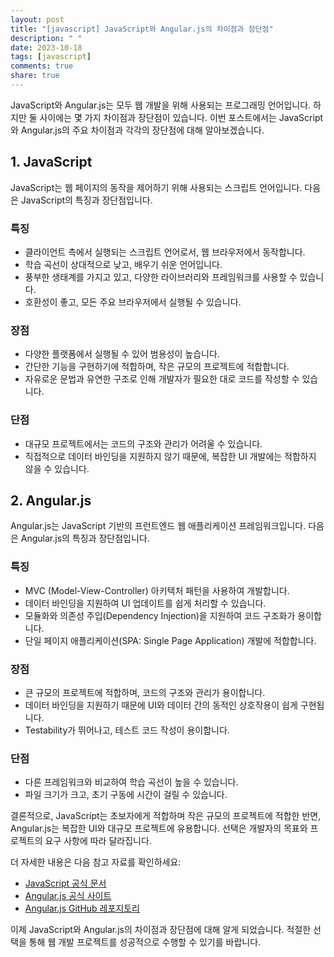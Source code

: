 ```yaml
---
layout: post
title: "[javascript] JavaScript와 Angular.js의 차이점과 장단점"
description: " "
date: 2023-10-18
tags: [javascript]
comments: true
share: true
---
```


JavaScript와 Angular.js는 모두 웹 개발을 위해 사용되는 프로그래밍 언어입니다. 하지만 둘 사이에는 몇 가지 차이점과 장단점이 있습니다. 이번 포스트에서는 JavaScript와 Angular.js의 주요 차이점과 각각의 장단점에 대해 알아보겠습니다.

## 1. JavaScript

JavaScript는 웹 페이지의 동작을 제어하기 위해 사용되는 스크립트 언어입니다. 다음은 JavaScript의 특징과 장단점입니다.

### 특징
- 클라이언트 측에서 실행되는 스크립트 언어로서, 웹 브라우저에서 동작합니다.
- 학습 곡선이 상대적으로 낮고, 배우기 쉬운 언어입니다.
- 풍부한 생태계를 가지고 있고, 다양한 라이브러리와 프레임워크를 사용할 수 있습니다.
- 호환성이 좋고, 모든 주요 브라우저에서 실행될 수 있습니다.

### 장점
- 다양한 플랫폼에서 실행될 수 있어 범용성이 높습니다.
- 간단한 기능을 구현하기에 적합하며, 작은 규모의 프로젝트에 적합합니다.
- 자유로운 문법과 유연한 구조로 인해 개발자가 필요한 대로 코드를 작성할 수 있습니다.

### 단점
- 대규모 프로젝트에서는 코드의 구조와 관리가 어려울 수 있습니다.
- 직접적으로 데이터 바인딩을 지원하지 않기 때문에, 복잡한 UI 개발에는 적합하지 않을 수 있습니다.

## 2. Angular.js

Angular.js는 JavaScript 기반의 프런트엔드 웹 애플리케이션 프레임워크입니다. 다음은 Angular.js의 특징과 장단점입니다.

### 특징
- MVC (Model-View-Controller) 아키텍처 패턴을 사용하여 개발합니다.
- 데이터 바인딩을 지원하여 UI 업데이트를 쉽게 처리할 수 있습니다.
- 모듈화와 의존성 주입(Dependency Injection)을 지원하여 코드 구조화가 용이합니다.
- 단일 페이지 애플리케이션(SPA: Single Page Application) 개발에 적합합니다.

### 장점
- 큰 규모의 프로젝트에 적합하며, 코드의 구조와 관리가 용이합니다.
- 데이터 바인딩을 지원하기 때문에 UI와 데이터 간의 동적인 상호작용이 쉽게 구현됩니다.
- Testability가 뛰어나고, 테스트 코드 작성이 용이합니다.

### 단점
- 다른 프레임워크와 비교하여 학습 곡선이 높을 수 있습니다.
- 파일 크기가 크고, 초기 구동에 시간이 걸릴 수 있습니다.

결론적으로, JavaScript는 초보자에게 적합하며 작은 규모의 프로젝트에 적합한 반면, Angular.js는 복잡한 UI와 대규모 프로젝트에 유용합니다. 선택은 개발자의 목표와 프로젝트의 요구 사항에 따라 달라집니다.

더 자세한 내용은 다음 참고 자료를 확인하세요:
- [JavaScript 공식 문서](https://developer.mozilla.org/ko/docs/Web/JavaScript)
- [Angular.js 공식 사이트](https://angularjs.org/)
- [Angular.js GitHub 레포지토리](https://github.com/angular/angular.js)

이제 JavaScript와 Angular.js의 차이점과 장단점에 대해 알게 되었습니다. 적절한 선택을 통해 웹 개발 프로젝트를 성공적으로 수행할 수 있기를 바랍니다.